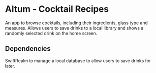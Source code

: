 # Altum - Cocktail Recipes
An app to browse cocktails, including their ingredients, glass type and measures. Allows users to save drinks to a local library and shows a randomly selected drink on the home screen.

## Dependencies
SwiftRealm to manage a local database to allow users to save drinks for later.
